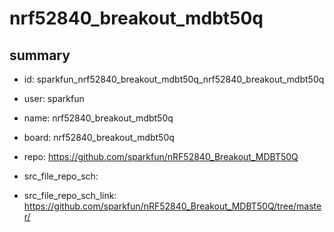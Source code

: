 # nrf52840_breakout_mdbt50q
 
## summary 
* id: sparkfun_nrf52840_breakout_mdbt50q_nrf52840_breakout_mdbt50q
* user: sparkfun
* name: nrf52840_breakout_mdbt50q
* board: nrf52840_breakout_mdbt50q
* repo: https://github.com/sparkfun/nRF52840_Breakout_MDBT50Q



* src_file_repo_sch: 
* src_file_repo_sch_link: https://github.com/sparkfun/nRF52840_Breakout_MDBT50Q/tree/master/




